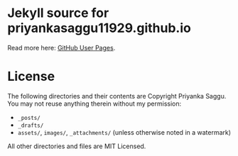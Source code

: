 # Jekyll source for priyankasaggu11929.github.io
Read more here: [GitHub User Pages](https://help.github.com/articles/user-organization-and-project-pages).

# License
The following directories and their contents are Copyright Priyanka Saggu.  You may not reuse anything therein without my permission:

*  `_posts/`
*  `_drafts/`
*  `assets/`, `images/`, `_attachments/` (unless otherwise noted in a watermark)

All other directories and files are MIT Licensed.
